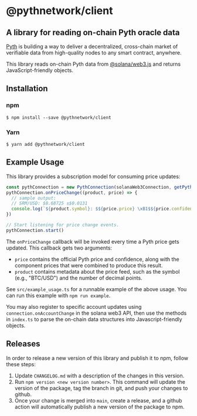 # @pythnetwork/client

## A library for reading on-chain Pyth oracle data

[Pyth](https://pyth.network/) is building a way to deliver a decentralized, cross-chain market of verifiable data from high-quality nodes to any smart contract, anywhere.

This library reads on-chain Pyth data from [@solana/web3.js](https://www.npmjs.com/package/@solana/web3.js) and returns JavaScript-friendly objects.

## Installation

### npm

```
$ npm install --save @pythnetwork/client
```

### Yarn

```
$ yarn add @pythnetwork/client
```

## Example Usage

This library provides a subscription model for consuming price updates:

```javascript
const pythConnection = new PythConnection(solanaWeb3Connection, getPythProgramKeyForCluster(solanaClusterName))
pythConnection.onPriceChange((product, price) => {
  // sample output:
  // SRM/USD: $8.68725 ±$0.0131
  console.log(`${product.symbol}: $${price.price} \xB1$${price.confidence} Status: ${PriceStatus[price.status]}`)
})

// Start listening for price change events.
pythConnection.start()
```

The `onPriceChange` callback will be invoked every time a Pyth price gets updated.
This callback gets two arguments:
* `price` contains the official Pyth price and confidence, along with the component prices that were combined to produce this result.
* `product` contains metadata about the price feed, such as the symbol (e.g., "BTC/USD") and the number of decimal points.

See `src/example_usage.ts` for a runnable example of the above usage.
You can run this example with `npm run example`.

You may also register to specific account updates using `connection.onAccountChange` in the solana web3 API, then
use the methods in `index.ts` to parse the on-chain data structures into Javascript-friendly objects.

## Releases

In order to release a new version of this library and publish it to npm, follow these steps: 
1. Update `CHANGELOG.md` with a description of the changes in this version.
2. Run `npm version <new version number>`. This command will update the version of the package, tag the branch in git, and push your changes to github.
3. Once your change is merged into `main`, create a release, and a github action will automatically publish a new version of the package to npm.

